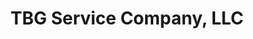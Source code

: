 ---
title: "TBG Service Company, LLC"
url: /fort-lupton/tbg-service-company-llc/
shop: Gasflaschen
---